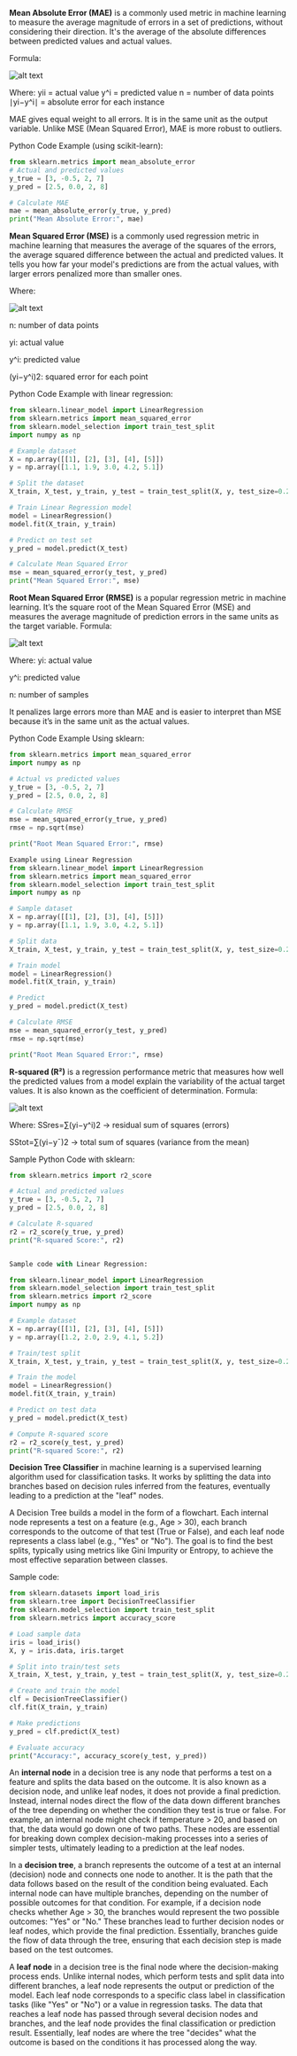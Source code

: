 **Mean Absolute Error (MAE)** is a commonly used metric in machine learning to measure the average magnitude of errors in a set of predictions, without considering their direction. It's the average of the absolute differences between predicted values and actual values.

Formula:

 ![alt text](image-4.png)
 
Where:
yii​ = actual value
y^i = predicted value
n = number of data points
∣yi−y^i∣ = absolute error for each instance

MAE gives equal weight to all errors.
It is in the same unit as the output variable.
Unlike MSE (Mean Squared Error), MAE is more robust to outliers.

Python Code Example (using scikit-learn):
```python
from sklearn.metrics import mean_absolute_error
# Actual and predicted values
y_true = [3, -0.5, 2, 7]
y_pred = [2.5, 0.0, 2, 8]

# Calculate MAE
mae = mean_absolute_error(y_true, y_pred)
print("Mean Absolute Error:", mae)
```

**Mean Squared Error (MSE)** is a commonly used regression metric in machine learning that measures the average of the squares of the errors, the average squared difference between the actual and predicted values. It tells you how far your model's predictions are from the actual values, with larger errors penalized more than smaller ones.



Where:

![alt text](image-5.png)

n: number of data points


yi​: actual value


y^​i​: predicted value


(yi−y^i)2: squared error for each point

Python Code Example with linear regression:
```python
from sklearn.linear_model import LinearRegression
from sklearn.metrics import mean_squared_error
from sklearn.model_selection import train_test_split
import numpy as np

# Example dataset
X = np.array([[1], [2], [3], [4], [5]])
y = np.array([1.1, 1.9, 3.0, 4.2, 5.1])

# Split the dataset
X_train, X_test, y_train, y_test = train_test_split(X, y, test_size=0.2, random_state=42)

# Train Linear Regression model
model = LinearRegression()
model.fit(X_train, y_train)

# Predict on test set
y_pred = model.predict(X_test)

# Calculate Mean Squared Error
mse = mean_squared_error(y_test, y_pred)
print("Mean Squared Error:", mse)
```
**Root Mean Squared Error (RMSE)** is a popular regression metric in machine learning. It’s the square root of the Mean Squared Error (MSE) and measures the average magnitude of prediction errors in the same units as the target variable.
Formula:

![alt text](image-3.png)

Where:
yi​: actual value


y^i: predicted value


n: number of samples

It penalizes large errors more than MAE and is easier to interpret than MSE because it’s in the same unit as the actual values.

Python Code Example Using sklearn:
```python
from sklearn.metrics import mean_squared_error
import numpy as np

# Actual vs predicted values
y_true = [3, -0.5, 2, 7]
y_pred = [2.5, 0.0, 2, 8]

# Calculate RMSE
mse = mean_squared_error(y_true, y_pred)
rmse = np.sqrt(mse)

print("Root Mean Squared Error:", rmse)

Example using Linear Regression
from sklearn.linear_model import LinearRegression
from sklearn.metrics import mean_squared_error
from sklearn.model_selection import train_test_split
import numpy as np

# Sample dataset
X = np.array([[1], [2], [3], [4], [5]])
y = np.array([1.1, 1.9, 3.0, 4.2, 5.1])

# Split data
X_train, X_test, y_train, y_test = train_test_split(X, y, test_size=0.2, random_state=42)

# Train model
model = LinearRegression()
model.fit(X_train, y_train)

# Predict
y_pred = model.predict(X_test)

# Calculate RMSE
mse = mean_squared_error(y_test, y_pred)
rmse = np.sqrt(mse)

print("Root Mean Squared Error:", rmse)
```

**R-squared (R²)** is a regression performance metric that measures how well the predicted values from a model explain the variability of the actual target values. It is also known as the coefficient of determination.
Formula:

![alt text](image-2.png)

Where:
SSres=∑(yi​−y^​i​)2 → residual sum of squares (errors)


SStot=∑(yi​−yˉ​)2 → total sum of squares (variance from the mean)

Sample Python Code with sklearn:
``` python
from sklearn.metrics import r2_score

# Actual and predicted values
y_true = [3, -0.5, 2, 7]
y_pred = [2.5, 0.0, 2, 8]

# Calculate R-squared
r2 = r2_score(y_true, y_pred)
print("R-squared Score:", r2)


Sample code with Linear Regression:

from sklearn.linear_model import LinearRegression
from sklearn.model_selection import train_test_split
from sklearn.metrics import r2_score
import numpy as np

# Example dataset
X = np.array([[1], [2], [3], [4], [5]])
y = np.array([1.2, 2.0, 2.9, 4.1, 5.2])

# Train/test split
X_train, X_test, y_train, y_test = train_test_split(X, y, test_size=0.2, random_state=42)

# Train the model
model = LinearRegression()
model.fit(X_train, y_train)

# Predict on test data
y_pred = model.predict(X_test)

# Compute R-squared score
r2 = r2_score(y_test, y_pred)
print("R-squared Score:", r2)
```


**Decision Tree Classifier** in machine learning is a supervised learning algorithm used for classification tasks. It works by splitting the data into branches based on decision rules inferred from the features, eventually leading to a prediction at the "leaf" nodes.

A Decision Tree builds a model in the form of a flowchart. Each internal node represents a test on a feature (e.g., Age > 30), each branch corresponds to the outcome of that test (True or False), and each leaf node represents a class label (e.g., "Yes" or "No"). The goal is to find the best splits, typically using metrics like Gini Impurity or Entropy, to achieve the most effective separation between classes.

Sample code:
``` python
from sklearn.datasets import load_iris
from sklearn.tree import DecisionTreeClassifier
from sklearn.model_selection import train_test_split
from sklearn.metrics import accuracy_score

# Load sample data
iris = load_iris()
X, y = iris.data, iris.target

# Split into train/test sets
X_train, X_test, y_train, y_test = train_test_split(X, y, test_size=0.2, random_state=42)

# Create and train the model
clf = DecisionTreeClassifier()
clf.fit(X_train, y_train)

# Make predictions
y_pred = clf.predict(X_test)

# Evaluate accuracy
print("Accuracy:", accuracy_score(y_test, y_pred))
```

An **internal node** in a decision tree is any node that performs a test on a feature and splits the data based on the outcome. It is also known as a decision node, and unlike leaf nodes, it does not provide a final prediction. Instead, internal nodes direct the flow of the data down different branches of the tree depending on whether the condition they test is true or false. For example, an internal node might check if temperature > 20, and based on that, the data would go down one of two paths. These nodes are essential for breaking down complex decision-making processes into a series of simpler tests, ultimately leading to a prediction at the leaf nodes.


In a **decision tree**, a branch represents the outcome of a test at an internal (decision) node and connects one node to another. It is the path that the data follows based on the result of the condition being evaluated. Each internal node can have multiple branches, depending on the number of possible outcomes for that condition. For example, if a decision node checks whether Age > 30, the branches would represent the two possible outcomes: "Yes" or "No." These branches lead to further decision nodes or leaf nodes, which provide the final prediction. Essentially, branches guide the flow of data through the tree, ensuring that each decision step is made based on the test outcomes.

A **leaf node** in a decision tree is the final node where the decision-making process ends. Unlike internal nodes, which perform tests and split data into different branches, a leaf node represents the output or prediction of the model. Each leaf node corresponds to a specific class label in classification tasks (like "Yes" or "No") or a value in regression tasks. The data that reaches a leaf node has passed through several decision nodes and branches, and the leaf node provides the final classification or prediction result. Essentially, leaf nodes are where the tree "decides" what the outcome is based on the conditions it has processed along the way.
